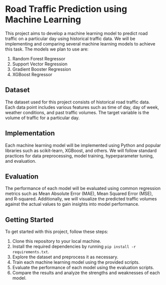 # Road Traffic Prediction using Machine Learning

This project aims to develop a machine learning model to predict road traffic on a particular day using historical traffic data. We will be implementing and comparing several machine learning models to achieve this task. The models we plan to use are:

1. Random Forest Regressor
2. Support Vector Regression
3. Gradient Booster Regression
4. XGBoost Regressor

## Dataset

The dataset used for this project consists of historical road traffic data. Each data point includes various features such as time of day, day of week, weather conditions, and past traffic volumes. The target variable is the volume of traffic for a particular day.

## Implementation

Each machine learning model will be implemented using Python and popular libraries such as scikit-learn, XGBoost, and others. We will follow standard practices for data preprocessing, model training, hyperparameter tuning, and evaluation.

## Evaluation

The performance of each model will be evaluated using common regression metrics such as Mean Absolute Error (MAE), Mean Squared Error (MSE), and R-squared. Additionally, we will visualize the predicted traffic volumes against the actual values to gain insights into model performance.

## Getting Started

To get started with this project, follow these steps:

1. Clone this repository to your local machine.
2. Install the required dependencies by running `pip install -r requirements.txt`.
3. Explore the dataset and preprocess it as necessary.
4. Train each machine learning model using the provided scripts.
5. Evaluate the performance of each model using the evaluation scripts.
6. Compare the results and analyze the strengths and weaknesses of each model.
